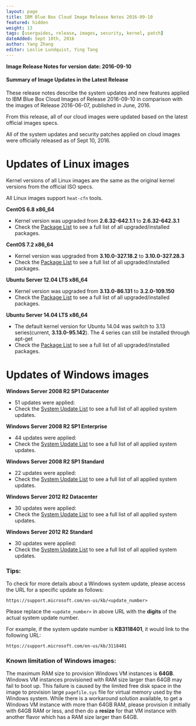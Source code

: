 ```yaml
---
layout: page
title: IBM Blue Box Cloud Image Release Notes 2016-09-10
featured: hidden
weight: 13
tags: [userguides, release, images, security, kernel, patch]
dateAdded: Sept 10th, 2016
author: Yang Zhang
editor: Leslie Lundquist, Ying Tang
---
```


**Image Release Notes for version date: 2016-09-10**

#### **Summary of Image Updates in the Latest Release**

These release notes describe the system updates and new features applied to IBM Blue Box Cloud Images of Release 2016-09-10 in comparison with the images of Release 2016-06-07, published in June, 2016.

From this release, all of our cloud images were updated based on the latest official images specs.

All of the system updates and security patches applied on cloud images were officially released as of Sept 10, 2016.

# **Updates of Linux images**

Kernel versions of all Linux images are the same as the original kernel versions from the official ISO specs.

All Linux images support `heat-cfn` tools.

**CentOS 6.8 x86_64**

 * Kernel version was upgraded from  **2.6.32-642.1.1** to **2.6.32-642.3.1**
 * Check the [Package List](../centos-6.8.txt) to see a full list of all upgraded/installed packages.

**CentOS 7.2 x86_64**

 * Kernel version was upgraded from **3.10.0-327.18.2** to **3.10.0-327.28.3**
 * Check the [Package List](../centos-7.2.txt) to see a full list of all upgraded/installed packages.

**Ubuntu Server 12.04 LTS x86_64**

 * Kernel version was upgraded from **3.13.0-86.131** to **3.2.0-109.150**
 * Check the [Package List](../ubuntu-12.04.txt) to see a full list of all upgraded/installed packages.

**Ubuntu Server 14.04 LTS x86_64**

 * The default kernel version for Ubuntu 14.04 was switch to 3.13 series(current, **3.13.0-95.142**). The 4 series can still be installed through apt-get
 * Check the [Package List](../ubuntu-14.04.txt) to see a full list of all upgraded/installed packages.

# **Updates of Windows images**

**Windows Server 2008 R2 SP1 Datacenter**

* 51 updates were applied: 
* Check the [System Update List](../win-2008-r2-datacenter.txt) to see a full list of all applied system updates.

**Windows Server 2008 R2 SP1 Enterprise**

 * 44 updates were applied:
 * Check the [System Update List](../win-2008-r2-enterprise.txt) to see a full list of all applied system updates.

**Windows Server 2008 R2 SP1 Standard**

 * 22 updates were applied:
 * Check the [System Update List](../win-2008-r2-standard.txt) to see a full list of all applied system updates.

**Windows Server 2012 R2 Datacenter**

 * 30 updates were applied:
 * Check the [System Update List](../win-2012r2-datacenter.txt) to see a full list of all applied system updates.

**Windows Server 2012 R2 Standard**

* 30 updates were applied:
* Check the [System Update List](../win-2012r2-standard.txt) to see a full list of all applied system updates.

### **Tips:**

To check for more details about a Windows system update, please access the URL for a specific update as follows:

```
https://support.microsoft.com/en-us/kb/<update_number>
```

Please replace the `<update_number>` in above URL with the **digits** of the actual system update number.

For example, if the system update number is **KB3118401**, it would link to the following URL:

```
https://support.microsoft.com/en-us/kb/3118401
```

### **Known limitation of Windows images:**

The maximum RAM size to provision Windows VM instances is **64GB**. Windows VM instances provisioned with RAM size larger than 64GB may fail to boot up. This failure is caused by the limited free disk space in the image to provision large `pagefile.sys` file for virtual memory used by the Windows system. While there is a workaround solution available, to get a Windows VM instance with more than 64GB RAM, please provision it initially with 64GB RAM or less, and then do a **resize** for that VM instance with another flavor which has a RAM size larger than 64GB.

